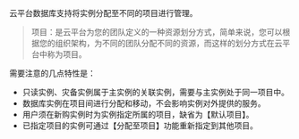 云平台数据库支持将实例分配至不同的项目进行管理。

> 项目：是云平台为您的团队定义的一种资源划分方式，简单来说，您可以根据您的组织架构，为不同的团队分配不同的资源，而这样的划分方式在云平台中称为项目。

需要注意的几点特性是：

- 只读实例、灾备实例属于主实例的关联实例，需要与主实例处于同一项目中。
- 数据库实例在项目间进行分配和移动，不会影响实例对外提供的服务。
- 用户须在新购实例时为实例指定所属的项目，缺省为【默认项目】。
- 已指定项目的实例可通过【分配至项目】功能重新指定到其他项目。



